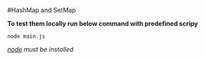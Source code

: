 #HashMap and SetMap

**To test them locally run below command with predefined scripy**

`node main.js`

_[node](https://nodejs.org/en/download/package-manager) must be installed_
